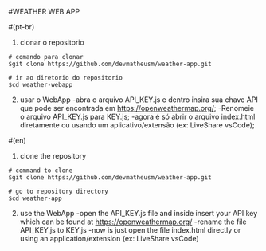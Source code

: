 #WEATHER WEB APP

#(pt-br)

1. clonar o repositorio

```console
# comando para clonar
$git clone https://github.com/devmatheusm/weather-app.git

# ir ao diretorio do repositorio
$cd weather-webapp
```

2. usar o WebApp
    -abra o arquivo API_KEY.js e dentro insira sua chave API que pode ser encontrada em https://openweathermap.org/;
        -Renomeie o arquivo API_KEY.js para KEY.js;
    -agora é só abrir o arquivo index.html diretamente ou usando um aplicativo/extensão (ex: LiveShare vsCode);

#(en)

1. clone the repository

```console
# command to clone
$git clone https://github.com/devmatheusm/weather-app.git

# go to repository directory
$cd weather-app
```

2. use the WebApp
    -open the API_KEY.js file and inside insert your API key which can be found at https://openweathermap.org/
        -rename the file API_KEY.js to KEY.js
    -now is just open the file index.html directly or using an application/extension (ex: LiveShare vsCode)